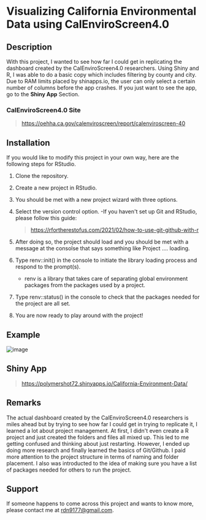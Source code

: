 # Visualizing California Environmental Data using CalEnviroScreen4.0

## Description
With this project, I wanted to see how far I could get in replicating the dashboard created by the CalEnviroScreen4.0 researchers. Using Shiny and R, I was able to do a basic copy which includes filtering by county and city. Due to RAM limits placed by shinapps.io, the user can only select a certain number of columns before the app crashes. If you just want to see the app, go to the **Shiny App** Section. 

### CalEnviroScreen4.0 Site
>https://oehha.ca.gov/calenviroscreen/report/calenviroscreen-40

## Installation
If you would like to modify this project in your own way, here are the following steps for RStudio.
1. Clone the repository.
2. Create a new project in RStudio.
3. You should be met with a new project wizard with three options.
4. Select the version control option.
   -If you haven't set up Git and RStudio, please follow this guide:
   
     >https://rfortherestofus.com/2021/02/how-to-use-git-github-with-r
     
5. After doing so, the project should load and you should be met with a message at the consolse that says something like Project .... loading.
6. Type renv::init() in the console to initiate the library loading process and respond to the prompt(s).
   - renv is a library that takes care of separating global environment packages from the packages used by a project.
   
8. Type renv::status() in the console to check that the packages needed for the project are all set.
9. You are now ready to play around with the project!

## Example
![image](https://github.com/Polymershot/Visualizing-California-Environmental-Data/assets/69413289/b7b6236f-22a3-4783-843d-ff8be0511533)

## Shiny App 
>https://polymershot72.shinyapps.io/California-Environment-Data/

## Remarks
The actual dashboard created by the CalEnviroScreen4.0 researchers is miles ahead but by trying to see how far I could get in trying to replicate it, I learned a lot about project management. At first, I didn't even create a R project and just created the folders and files all mixed up. This led to me getting confused and thinking about just restarting. However, I ended up doing more research and finally learned the basics of Git/Github. I paid more attention to the project structure in terms of naming and folder placement. I also was introducted to the idea of making sure you have a list of packages needed for others to run the project.

## Support
If someone happens to come across this project and wants to know more, please contact me at rdn9177@gmail.com.

